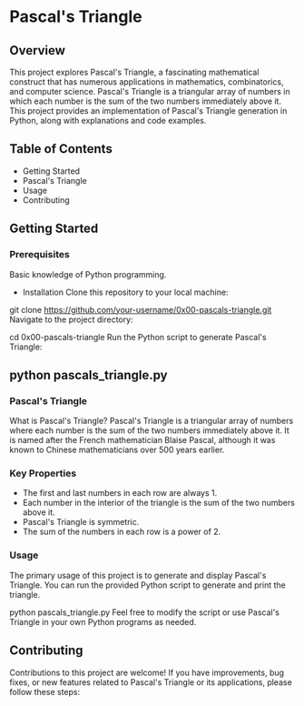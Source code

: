 # Pascal's Triangle

## Overview
This project explores Pascal's Triangle, a fascinating mathematical construct that has numerous applications in mathematics, combinatorics, and computer science. Pascal's Triangle is a triangular array of numbers in which each number is the sum of the two numbers immediately above it. This project provides an implementation of Pascal's Triangle generation in Python, along with explanations and code examples.

## Table of Contents
- Getting Started
- Pascal's Triangle
- Usage
- Contributing

## Getting Started
### Prerequisites
Basic knowledge of Python programming.
- Installation
Clone this repository to your local machine:

git clone https://github.com/your-username/0x00-pascals-triangle.git
Navigate to the project directory:

cd 0x00-pascals-triangle
Run the Python script to generate Pascal's Triangle:


## python pascals_triangle.py
### Pascal's Triangle
What is Pascal's Triangle?
Pascal's Triangle is a triangular array of numbers where each number is the sum of the two numbers immediately above it. It is named after the French mathematician Blaise Pascal, although it was known to Chinese mathematicians over 500 years earlier.

### Key Properties
- The first and last numbers in each row are always 1.
- Each number in the interior of the triangle is the sum of the two numbers above it.
- Pascal's Triangle is symmetric.
- The sum of the numbers in each row is a power of 2.

### Usage
The primary usage of this project is to generate and display Pascal's Triangle. You can run the provided Python script to generate and print the triangle.

python pascals_triangle.py
Feel free to modify the script or use Pascal's Triangle in your own Python programs as needed.

## Contributing
Contributions to this project are welcome! If you have improvements, bug fixes, or new features related to Pascal's Triangle or its applications, please follow these steps:
